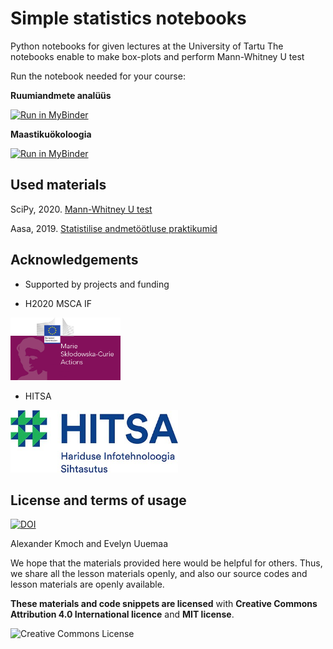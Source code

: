 # Simple statistics notebooks

Python notebooks for given lectures at the University of Tartu
The notebooks enable to make box-plots and perform Mann-Whitney U test

Run the notebook needed for your course:

__Ruumiandmete analüüs__

[![Run in MyBinder](https://mybinder.org/badge_logo.svg)](https://mybinder.org/v2/gh/LandscapeGeoinformatics/csv_boxplots_nb2021/HEAD?filepath=statistics_comparison.ipynb)


__Maastikuökoloogia__

[![Run in MyBinder](https://mybinder.org/badge_logo.svg)](https://mybinder.org/v2/gh/LandscapeGeoinformatics/csv_boxplots_nb2021/HEAD?filepath=statistika_est.ipynb)



## Used materials
SciPy, 2020. [Mann-Whitney U test](https://docs.scipy.org/doc/scipy/reference/generated/scipy.stats.mannwhitneyu.html)

Aasa, 2019. [Statistilise andmetöötluse praktikumid](http://aasa.ut.ee/statistika/)

## Acknowledgements

- Supported by projects and funding

- H2020 MSCA IF

<img alt="MSCA " style="border-width:0" src="https://github.com/LandscapeGeoinformatics/csv_boxplots_nb2021/blob/main/img/Banner-msca3.png" height="100" />

- HITSA

<img alt="HITSA " style="border-width:0" src="https://github.com/LandscapeGeoinformatics/csv_boxplots_nb2021/blob/main/img/HITSA_logo.jpg" height="100" />


## License and terms of usage

[![DOI](https://zenodo.org/badge/DOI/10.5281/zenodo.5876290.svg)](https://doi.org/10.5281/zenodo.5876290)

Alexander Kmoch and Evelyn Uuemaa

We hope that the materials provided here would be helpful for others. Thus, we share all the lesson materials openly, and also our source codes and lesson materials are openly available.

**These materials and code snippets are licensed** with **Creative Commons Attribution 4.0 International licence** and **MIT license**.

<a rel="license" href="http://creativecommons.org/licenses/by/4.0/"><img alt="Creative Commons License" style="border-width:0" align="left" src="https://i.creativecommons.org/l/by/4.0/88x31.png" /></a>
